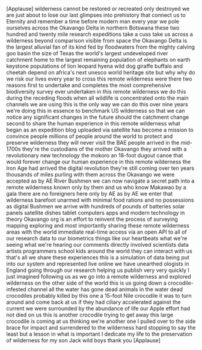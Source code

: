 
[Applause]
wilderness cannot be restored or
recreated only destroyed we are just
about to lose our last glimpses into
prehistory that connect us to Eternity
and remember a time before modern man
every year we pole ourselves across the
Okavango Delta in northern Botswana
these two hundred and twenty mile
research expeditions take a cuss take us
across a wilderness beyond comparison
visible from space the Okavango Delta is
the largest alluvial fan of its kind fed
by floodwaters from the mighty calving
goo basin the size of Texas the world&#39;s
largest undeveloped river catchment home
to the largest remaining population of
elephants on earth keystone populations
of lion leopard hyena wild dog giraffe
buffalo and cheetah depend on africa&#39;s
next unesco world heritage site but why
why do we risk our lives every year to
cross this remote wilderness were there
two reasons first to undertake and
completes the most comprehensive
biodiversity survey ever undertaken in
this remote wilderness we do this during
the receding floods when all wildlife is
concentrated onto the main channels we
are using this is the only way we can do
this over nine years we&#39;re doing this in
essence to benchmark US wilderness so
that we can notice any significant
changes in the future
should the catchment change second to
share the human experience in this
remote wilderness what began as an
expedition blog uploaded via satellite
has become a mission to convince people
millions of people around the world to
protect and preserve wilderness they
will never visit
the BAE people arrived in the mid-1700s
they&#39;re the custodians of the mother
Okavango they arrived with a
revolutionary new technology the mokoro
an 18-foot dugout canoe that would
forever change our human experience in
this remote wilderness the Iron Age had
arrived the digital revolution they&#39;re
still coming over ten years thousands of
miles purling with them across the
Okavango we were accepted as by AE River
Bushmen we can now navigate a secret
path into a remote wilderness known only
by them and us who know Makawao
by a gala there are no foreigners here
only by AE as by AE we enter that
wilderness barefoot unarmed with minimal
food rations and no possessions as
digital Bushmen we arrive with hundreds
of pounds of batteries solar panels
satellite dishes tablet computers apps
and modern technology in theory Okavango
org is an effort to reinvent the process
of surveying mapping exploring and most
importantly sharing these remote
wilderness areas with the world
immediate real-time access via an open
API to all of our research data to our
biometrics things like our heartbeats
what we&#39;re seeing what we&#39;re hearing our
comments directly involved scientists
data artists programmers school kids
around the world they can interact with
us that&#39;s all we share these experiences
this is a simulation of data being put
into our system and represented live
online we have unearthed ologists in
England going through our research
helping us publish very very quickly I
just imagined
following us as we go into a remote
wilderness and explored wilderness on
the other side of the world this is us
going down a crocodile-infested channel
all the water has gone dead animals in
the water dead crocodiles probably
killed by this one a 15-foot Nile
crocodile it was to turn around and come
back at us if they had ciliary
accelerated against the current we were
surrounded by the abundance of life our
Apple effort had not died on us this is
another crocodile trying to get away
this large crocodile is coming at us
thinking we&#39;re another one I pulled over
to the side brace for impact and
surrendered to the wilderness hard
stopping to say the least but a lesson
in what is important I dedicate my life
to the preservation of wilderness for my
son Jack wild boys thank you
[Applause]

